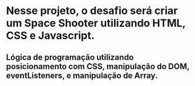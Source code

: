 # Nesse projeto, o desafio será criar um Space Shooter utilizando HTML, CSS e Javascript.

## Lógica de programação utilizando posicionamento com CSS, manipulação do DOM, eventListeners, e manipulação de Array.